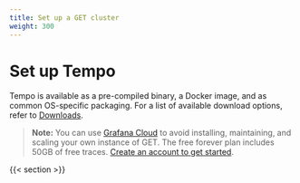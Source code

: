 ```yaml
---
title: Set up a GET cluster
weight: 300
---
```


# Set up Tempo

Tempo is available as a pre-compiled binary, a Docker image, and as common OS-specific packaging. For a list of available download options, refer to [Downloads](../downloads).

> **Note:** You can use [Grafana Cloud](https://grafana.com/products/cloud/features/#cloud-traces) to avoid installing, maintaining, and scaling your own instance of GET. The free forever plan includes 50GB of free traces. [Create an account to get started](https://grafana.com/auth/sign-up/create-user?pg=docs-enterprise-traces&plcmt=in-text).

{{< section >}}
